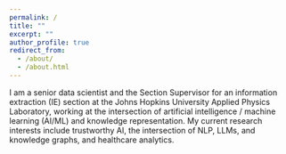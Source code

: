 ```yaml
---
permalink: /
title: ""
excerpt: ""
author_profile: true
redirect_from: 
  - /about/
  - /about.html
---
```


I am a senior data scientist and the Section Supervisor for an information extraction (IE) section
at the Johns Hopkins University Applied Physics Laboratory, working at the intersection of artificial 
intelligence / machine learning (AI/ML) and knowledge representation. My current research interests include 
trustworthy AI, the intersection of NLP, LLMs, and knowledge graphs, and healthcare analytics.


